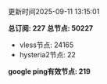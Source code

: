 更新时间2025-09-11 13:15:01

**总订阅: 227**
**总节点: 50227**
- vless节点: 24165
- hysteria2节点: 22

**google ping有效节点: 219**
